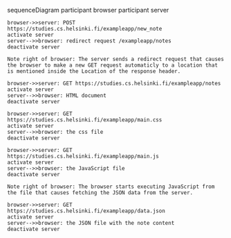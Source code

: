 sequenceDiagram
    participant browser
    participant server

    browser->>server: POST https://studies.cs.helsinki.fi/exampleapp/new_note
    activate server
    server-->>browser: redirect request /exampleapp/notes
    deactivate server

    Note right of browser: The server sends a redirect request that causes the browser to make a new GET request automaticly to a location that is mentioned inside the Location of the response header.

    browser->>server: GET https://studies.cs.helsinki.fi/exampleapp/notes
    activate server
    server-->>browser: HTML document
    deactivate server

    browser->>server: GET https://studies.cs.helsinki.fi/exampleapp/main.css
    activate server
    server-->>browser: the css file
    deactivate server
    
    browser->>server: GET https://studies.cs.helsinki.fi/exampleapp/main.js
    activate server
    server-->>browser: the JavaScript file
    deactivate server

    Note right of browser: The browser starts executing JavaScript from the file that causes fetching the JSON data from the server.

    browser->>server: GET https://studies.cs.helsinki.fi/exampleapp/data.json
    activate server
    server-->>browser: the JSON file with the note content
    deactivate server   